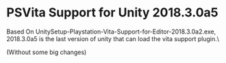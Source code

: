 # PSVita Support for Unity 2018.3.0a5
Based On UnitySetup-Playstation-Vita-Support-for-Editor-2018.3.0a2.exe,\
2018.3.0a5 is the last version of unity that can load the vita support plugin.\

(Without some big changes)
